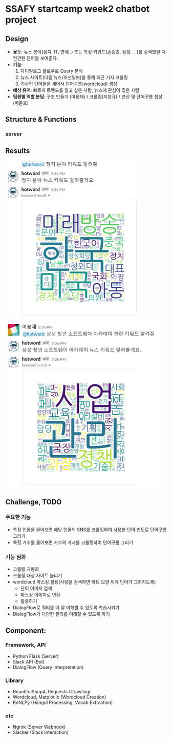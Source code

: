 # SSAFY startcamp week2 chatbot project

## Design
- **용도**: 뉴스 분야(정치, IT, 연예..) 또는 특정 키워드(손흥민, 삼성, ...)를 검색했을 때 연관된 단어들 보여준다.
- **기능**:
  1. 다이얼로그 플로우로 Query 분석
  2. 뉴스 사이트(다음 뉴스/조선일보)를 통해 최근 기사 크롤링 
  3. 기사의 단어들을 세어서 단어구름(wordcloud) 생성
- **예상 유저**: 빠르게 트렌드를 알고 싶은 사람, 뉴스에 관심이 많은 사람
- **팀원별 역할 분담**: 구조 만들기 (이용재) / 크롤링(지창규) / 연산 및 단어구름 생성(박준호)

## Structure & Functions
### server


## Results
![result_politics](https://github.com/CoaLee/hotword/blob/master/readme_data/result_politics.PNG)

![result_ssafy](https://github.com/CoaLee/hotword/blob/master/readme_data/result_ssafy.PNG)


## Challenge, TODO
### 주요한 기능
- 특정 인물을 물어보면 해당 인물의 SNS를 크롤링하여 사용한 단어 빈도로 단어구름 그리기
- 특정 가수를 물어보면 가수의 가사를 크롤링하여 단어구름 그리기 

### 기능 심화
- 크롤링 자동화
- 크롤링 대상 사이트 늘리기
- wordcloud 마스킹 활용(사랑을 검색하면 하트 모양 위에 단어가 그려지도록)
  - 단어 이미지 검색
  - 마스킹 이미지로 변환
  - 활용하기
- DialogFlow로 쿼리를 더 잘 이해할 수 있도록 학습시키기
- DialogFlow가 다양한 질의를 이해할 수 있도록 하기

## Component: 
### Framework, API
- Python Flask (Server)
- Slack API (Bot)
- DialogFlow (Query Interpretation)

### Library
- BeautifulSoup4, Requests (Crawling)
- Wordcloud, Matplotlib (Wordcloud Creation)
- KoNLPy (Hangul Processing, Vocab Extraction)

### etc
- Ngrok (Server Webhook)
- Slacker (Slack Interaction)

